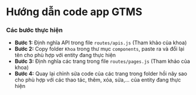 # Hướng dẫn code app GTMS

### Các bước thực hiện

* **Bước 1:** Định nghĩa API trong file `routes/apis.js` (Tham khảo của khoa)
* **Bước 2:** Copy folder `Khoa` trong thư mục `components`, paste ra và đổi lại tên cho phù hợp với entity đang thực hiện
* **Bước 3:** Định nghĩa các trang trong file `routes/pages.js` (Tham khảo của khoa)
* **Bước 4:** Quay lại chỉnh sửa code của các trang trong folder hồi nãy sao cho phù hợp với các thao tác, thêm, xóa, sửa,... của entity đang thực hiện